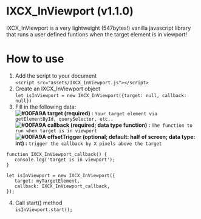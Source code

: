 # IXCX_InViewport (v1.1.0)
IXCX_InViewport is a very lightweight (547bytes!) vanilla javascript library that runs a user defined funtions when the target element is in viewport!

# How to use
1. Add the script to your document  
`<script src="assets/IXCX_InViewport.js"></script>`  
2. Create an IXCX_InViewport object  
`let isInViewport = new IXCX_InViewport({target: null, callback: null})`  
3. Fill in the following data:  
   **![#00FA9A](https://placehold.it/15/00FA9A/000000?text=+) target (required) :**  `Your target element via getElementById, querySelector, etc..`  
   **![#00FA9A](https://placehold.it/15/00FA9A/000000?text=+) callback (required; data type function) :**  `The function to run when target is in viewport`  
   **![#00FA9A](https://placehold.it/15/00FA9A/000000?text=+) offsetTrigger (optional; default: half of screen; data type: int) :**  `trigger the callback by X pixels above the target`  
   
  ```
  function IXCX_InViewport_callback() {
     console.log('target is in viewport');
  }
  
  let isInViewport = new IXCX_InViewport({  
     target: myTargetElement,  
     callback: IXCX_InViewport_callback,
  });
  ```
4. Call start() method  
`isInViewport.start();`

